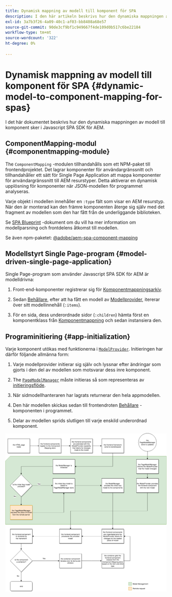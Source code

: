 ```yaml
---
title: Dynamisk mappning av modell till komponent för SPA
description: I den här artikeln beskrivs hur den dynamiska mappningen av modell till komponent sker i Javascript SPA SDK för AEM.
exl-id: 3a7b3f26-4a09-40c1-af03-bb8408a68e57
source-git-commit: 90de3cf9bf1c949667f4de109d0b517c6be22184
workflow-type: tm+mt
source-wordcount: '322'
ht-degree: 0%

---
```


# Dynamisk mappning av modell till komponent för SPA {#dynamic-model-to-component-mapping-for-spas}

I det här dokumentet beskrivs hur den dynamiska mappningen av modell till komponent sker i Javascript SPA SDK för AEM.

## ComponentMapping-modul {#componentmapping-module}

The `ComponentMapping` -modulen tillhandahålls som ett NPM-paket till frontendprojektet. Det lagrar komponenter för användargränssnitt och tillhandahåller ett sätt för Single Page Application att mappa komponenter för användargränssnitt till AEM resurstyper. Detta aktiverar en dynamisk upplösning för komponenter när JSON-modellen för programmet analyseras.

Varje objekt i modellen innehåller en `:type` fält som visar en AEM resurstyp. När den är monterad kan den främre komponenten återge sig själv med det fragment av modellen som den har fått från de underliggande biblioteken.

Se [SPA Blueprint](blueprint.md) -dokument om du vill ha mer information om modellparsning och frontdelens åtkomst till modellen.

Se även npm-paketet: [@adobe/aem-spa-component-mapping](https://www.npmjs.com/package/@adobe/aem-spa-component-mapping)

## Modellstyrt Single Page-program {#model-driven-single-page-application}

Single Page-program som använder Javascript SPA SDK för AEM är modelldrivna:

1. Front-end-komponenter registrerar sig för [Komponentmappningsarkiv](#componentmapping-module).
1. Sedan [Behållare](blueprint.md#container), efter att ha fått en modell av [Modellprovider](blueprint.md#the-model-provider), itererar över sitt modellinnehåll (`:items`).

1. För en sida, dess underordnade sidor (`:children`) hämta först en komponentklass från [Komponentmappning](blueprint.md#componentmapping) och sedan instansiera den.

## Programinitiering {#app-initialization}

Varje komponent utökas med funktionerna i [`ModelProvider`](blueprint.md#the-model-provider). Initieringen har därför följande allmänna form:

1. Varje modellprovider initierar sig själv och lyssnar efter ändringar som gjorts i den del av modellen som motsvarar dess inre komponent.
1. The [`PageModelManager`](blueprint.md#pagemodelmanager) måste initieras så som representeras av [initieringsflöde](blueprint.md).

1. När sidmodellhanteraren har lagrats returnerar den hela appmodellen.
1. Den här modellen skickas sedan till frontendroten [Behållare](blueprint.md#container) -komponenten i programmet.
1. Delar av modellen sprids slutligen till varje enskild underordnad komponent.

![Initiering av appmodell](assets/app-model-initialization.png)
